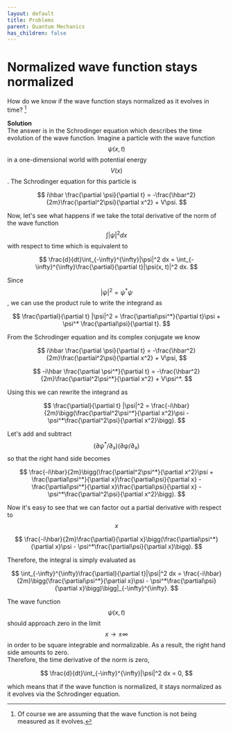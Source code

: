```yaml
---
layout: default
title: Problems
parent: Quantum Mechanics
has_children: false
---
```


# Normalized wave function stays normalized
How do we know if the wave function stays normalized as it evolves in time? [^1] 

**Solution**  
The answer is in the Schrodinger equation which describes the time evolution of the wave function. 
Imagine a particle with the wave function $$\psi(x, t)$$ in a one-dimensional world with potential energy $$V(x)$$. 
The Schrodinger equation for this particle is 

$$
i\hbar \frac{\partial \psi}{\partial t} = -\frac{\hbar^2}{2m}\frac{\partial^2\psi}{\partial x^2} + V\psi. 
$$

Now, let's see what happens if we take the total derivative of the norm of the wave function $$\int\vert\psi\vert^2 dx$$ with respect to time which is equivalent to 

$$
\frac{d}{dt}\int_{-\infty}^{\infty}|\psi|^2 dx = \int_{-\infty}^{\infty}\frac{\partial}{\partial t}|\psi(x, t)|^2 dx.
$$

Since $$\vert\psi\vert^2 = \psi^*\psi$$, we can use the product rule to write the integrand as 

$$
\frac{\partial}{\partial t} |\psi|^2 = \frac{\partial\psi^*}{\partial t}\psi + \psi^* \frac{\partial\psi}{\partial t}.
$$

From the Schrodinger equation and its complex conjugate we know 

$$
i\hbar \frac{\partial \psi}{\partial t} = -\frac{\hbar^2}{2m}\frac{\partial^2\psi}{\partial x^2} + V\psi,
$$

$$
-i\hbar \frac{\partial \psi^*}{\partial t} = -\frac{\hbar^2}{2m}\frac{\partial^2\psi^*}{\partial x^2} + V\psi^*. 
$$

Using this we can rewrite the integrand as

$$
\frac{\partial}{\partial t} |\psi|^2 = \frac{-i\hbar}{2m}\bigg(\frac{\partial^2\psi^*}{\partial x^2}\psi - \psi^*\frac{\partial^2\psi}{\partial x^2}\bigg). 
$$

Let's add and subtract $$(\partial\psi^*/\partial_x)(\partial\psi/\partial_x)$$ so that the right hand side becomes  

$$
\frac{-i\hbar}{2m}\bigg(\frac{\partial^2\psi^*}{\partial x^2}\psi + \frac{\partial\psi^*}{\partial x}\frac{\partial\psi}{\partial x} - \frac{\partial\psi^*}{\partial x}\frac{\partial\psi}{\partial x} - \psi^*\frac{\partial^2\psi}{\partial x^2}\bigg). 
$$

Now it's easy to see that we can factor out a partial derivative with respect to $$x$$ 

$$
\frac{-i\hbar}{2m}\frac{\partial}{\partial x}\bigg(\frac{\partial\psi^*}{\partial x}\psi - \psi^*\frac{\partial\psi}{\partial x}\bigg).
$$

Therefore, the integral is simply evaluated as

$$
\int_{-\infty}^{\infty}\frac{\partial}{\partial t}|\psi|^2 dx = \frac{-i\hbar}{2m}\bigg(\frac{\partial\psi^*}{\partial x}\psi - \psi^*\frac{\partial\psi}{\partial x}\bigg)\bigg|_{-\infty}^{\infty}. 
$$

The wave function $$\psi(x, t)$$ should approach zero in the limit $$x\rightarrow\pm\infty$$ in order to be square integrable and normalizable. As a result, the right hand side amounts to zero.  
Therefore, the time derivative of the norm is zero, 

$$
\frac{d}{dt}\int_{-\infty}^{\infty}|\psi|^2 dx = 0, 
$$

which means that if the wave function is normalized, it stays normalized as it evolves via the Schrodinger equation.

[^1]: Of course we are assuming that the wave function is not being measured as it evolves. 